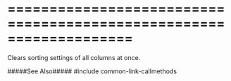 ===================================================================
===================================================================

<!--shortDescription-->
Clears sorting settings of all columns at once.
<!--/shortDescription-->

<!--fullDescription-->
#####See Also#####
#include common-link-callmethods
<!--/fullDescription-->